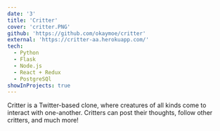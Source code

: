 ```yaml
---
date: '3'
title: 'Critter'
cover: 'critter.PNG'
github: 'https://github.com/okaymoe/critter'
external: 'https://critter-aa.herokuapp.com/'
tech:
  - Python
  - Flask
  - Node.js
  - React + Redux
  - PostgreSQl
showInProjects: true
---
```


Critter is a Twitter-based clone, where creatures of all kinds come to interact with one-another. Critters can post their thoughts, follow other critters, and much more!
